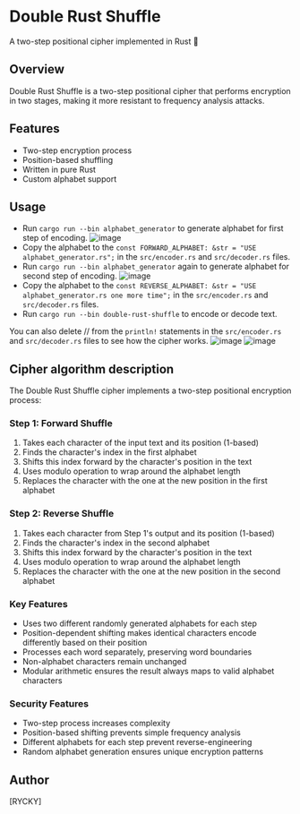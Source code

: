 # Double Rust Shuffle

A two-step positional cipher implemented in Rust 🦀

## Overview
Double Rust Shuffle is a two-step positional cipher that performs encryption in two stages, making it more resistant to frequency analysis attacks.

## Features
- Two-step encryption process
- Position-based shuffling
- Written in pure Rust
- Custom alphabet support

## Usage
- Run `cargo run --bin alphabet_generator` to generate alphabet for first step of encoding.
![image](https://github.com/user-attachments/assets/6d21fda0-aa72-4b92-a9a1-2535caff0a00)
- Copy the alphabet to the `const FORWARD_ALPHABET: &str = "USE alphabet_generator.rs";` in the `src/encoder.rs` and `src/decoder.rs` files.
- Run `cargo run --bin alphabet_generator` again to generate alphabet for second step of encoding.
![image](https://github.com/user-attachments/assets/90bd9386-426d-414f-8da2-56401a4878fe)
- Copy the alphabet to the `const REVERSE_ALPHABET: &str = "USE alphabet_generator.rs one more time";` in the `src/encoder.rs` and `src/decoder.rs` files.
- Run `cargo run --bin double-rust-shuffle` to encode or decode text.

You can also delete // from the `println!` statements in the `src/encoder.rs` and `src/decoder.rs` files to see how the cipher works.
![image](https://github.com/user-attachments/assets/d6eb7a10-abe4-4fef-8336-f20bf076e611)
![image](https://github.com/user-attachments/assets/97a9ebad-c75d-4b26-962a-daab449baba8)
## Cipher algorithm description

The Double Rust Shuffle cipher implements a two-step positional encryption process:

### Step 1: Forward Shuffle
1. Takes each character of the input text and its position (1-based)
2. Finds the character's index in the first alphabet
3. Shifts this index forward by the character's position in the text
4. Uses modulo operation to wrap around the alphabet length
5. Replaces the character with the one at the new position in the first alphabet

### Step 2: Reverse Shuffle
1. Takes each character from Step 1's output and its position (1-based)
2. Finds the character's index in the second alphabet
3. Shifts this index forward by the character's position in the text
4. Uses modulo operation to wrap around the alphabet length
5. Replaces the character with the one at the new position in the second alphabet

### Key Features
- Uses two different randomly generated alphabets for each step
- Position-dependent shifting makes identical characters encode differently based on their position
- Processes each word separately, preserving word boundaries
- Non-alphabet characters remain unchanged
- Modular arithmetic ensures the result always maps to valid alphabet characters

### Security Features
- Two-step process increases complexity
- Position-based shifting prevents simple frequency analysis
- Different alphabets for each step prevent reverse-engineering
- Random alphabet generation ensures unique encryption patterns

## Author
[RYCKY]
